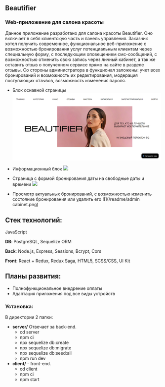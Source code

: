 ## Beautifier
### Web-приложение для салона красоты

Данное приложение разработано для салона красоты Beautifier. Оно включает в себя клиентскую часть и панель управления. Заказчик хотел получить современное, функциональное веб-приложение с возможностью бронирования услуг потенциальным клиентам через специальную форму, с последующим оповещением смс-сообщений, с возможностью отменить свою запись через личный кабинет, а так же оставить отзыв о полученном сервисе прямо на сайте в разделе отзывы. Со стороны администратора в функционал заложены: учет всех бронирований и возможность их редактирования, модерация поступающих отзывов, возможность изменения пароля.


- Блок оснавной страницы
![](/readme/main.png)

- Информационный блок
![](/readme/info.png)

- Страница с формой бронирования даты на свободные даты и времени
![](/readme/reservation.png)

- Просмотр актуальных бронирований, с возможностью изменить состояние бронирования или удалить его
![](/readme/admin cabinet.png)

## Стек технологий:
JavaScript

**DB**: PostgreSQL, Sequelize ORM

**Back**: Node.js, Express, Sessions, Bcrypt, Cors

**Front**: React + Redux, Redux Saga, HTML5, SCSS/CSS, UI Kit

## Планы развития:
* Полнофункциональное внедрение оплаты
* Адаптация приложения под все виды устройств

### Установка:
В директории 2 папки:
* **server/** Отвечает за back-end. 
   * cd server
   * npm ci
   * npx sequelize db:create
   * npx sequelize db:migrate
   * npx sequelize db:seed:all
   * npm run dev
* **client/** - front-end. 
   * cd client 
   * npm ci
   * npm start
